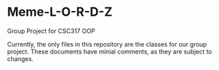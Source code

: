 # Meme-L-O-R-D-Z
Group Project for CSC317 OOP

Currently, the only files in this repository are the classes for our group project.
These documents have minial comments, as they are subject to changes.
